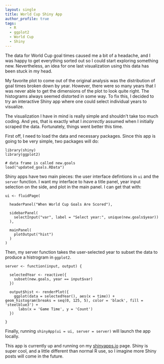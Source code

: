 ```yaml
---
layout: single
title: World Cup Shiny App
author_profile: true
tags: 
  - R
  - ggplot2
  - World Cup
  - Shiny
---
```

The data for World Cup goal times caused me a bit of a headache, and I was happy to get everything sorted out so I could start exploring something new.  Nevertheless, an idea for one last visualization using this data has been stuck in my head.  

My favorite plot to come out of the original analysis was the distribution of goal times broken down by year.  However, there were so many years that I was never able to get the dimensions of the plot to look quite right.  The histograms always seemed distorted in some way.  To fix this, I decided to try an interactive Shiny app where one could select individual years to visualize.

The visualization I have in mind is really simple and shouldn't take too much coding.  And yes, that is exactly what I *incorrectly* assumed when I initially scraped the data.  Fortunately, things went better this time.

First off, I need to load the data and necessary packages.  Since this app is going to be very simple, two packages will do:
```
library(shiny)
library(ggplot2)

# data frame is called new.goals
load("updated_goals.RData")
```
Shiny apps have two main pieces: the user interface defintions in `ui` and the `server` function.  I want my interface to have a title panel, year input selection on the side, and plot in the main panel.  I can get that with:
```
ui <- fluidPage(

  headerPanel("When World Cup Goals Are Scored"),
  
  sidebarPanel(
    selectInput("var", label = "Select year:", unique(new.goals$year))
  ),
  
  mainPanel(
    plotOutput("hist")
  )
)
```
Then, my server function takes the user-selected year to subset the data to produce a histrogram in `ggplot2`.
```
server <- function(input, output) {
   
  selectedYear <- reactive({
    subset(new.goals, year == input$var)
  })
  
  output$hist <- renderPlot({
    ggplot(data = selectedYear(), aes(x = time)) + geom_histogram(breaks = seq(0, 125, 5), color = 'black', fill = 'steelblue3') +
      labs(x = 'Game Time', y = 'Count')
  })
  
}
```
Finally, running `shinyApp(ui = ui, server = server)` will launch the app locally.  

This app is currently up and running on my [shinyapps.io](https://tylerlewiscook.shinyapps.io/WorldCupGoals/) page.  Shiny is super cool, and a little different than normal R use, so I imagine more Shiny posts will come in the future.   
